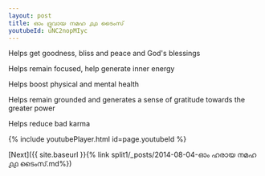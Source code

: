 ```yaml
---
layout: post
title: ഓം ദ്രുവായ നമഹ ൧൧ ടൈംസ്
youtubeId: uNC2nopMIyc
---
```

 
 
Helps get goodness, bliss and peace and God's blessings
 
Helps remain focused, help generate inner energy 
 
Helps boost physical and mental health 
 
Helps remain grounded and generates a sense of gratitude towards the greater power 
 
Helps reduce bad karma
 
 
 
 


{% include youtubePlayer.html id=page.youtubeId %}
 
[Next]({{ site.baseurl }}{% link  split1/_posts/2014-08-04-ഓം ഹരായ നമഹ ൧൧ ടൈംസ്.md%})
 
